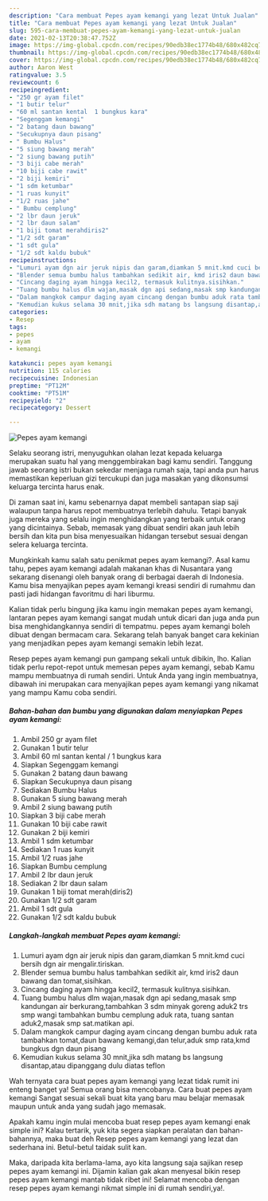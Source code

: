 ```yaml
---
description: "Cara membuat Pepes ayam kemangi yang lezat Untuk Jualan"
title: "Cara membuat Pepes ayam kemangi yang lezat Untuk Jualan"
slug: 595-cara-membuat-pepes-ayam-kemangi-yang-lezat-untuk-jualan
date: 2021-02-13T20:38:47.752Z
image: https://img-global.cpcdn.com/recipes/90edb38ec1774b48/680x482cq70/pepes-ayam-kemangi-foto-resep-utama.jpg
thumbnail: https://img-global.cpcdn.com/recipes/90edb38ec1774b48/680x482cq70/pepes-ayam-kemangi-foto-resep-utama.jpg
cover: https://img-global.cpcdn.com/recipes/90edb38ec1774b48/680x482cq70/pepes-ayam-kemangi-foto-resep-utama.jpg
author: Aaron West
ratingvalue: 3.5
reviewcount: 6
recipeingredient:
- "250 gr ayam filet"
- "1 butir telur"
- "60 ml santan kental  1 bungkus kara"
- "Segenggam kemangi"
- "2 batang daun bawang"
- "Secukupnya daun pisang"
- " Bumbu Halus"
- "5 siung bawang merah"
- "2 siung bawang putih"
- "3 biji cabe merah"
- "10 biji cabe rawit"
- "2 biji kemiri"
- "1 sdm ketumbar"
- "1 ruas kunyit"
- "1/2 ruas jahe"
- " Bumbu cemplung"
- "2 lbr daun jeruk"
- "2 lbr daun salam"
- "1 biji tomat merahdiris2"
- "1/2 sdt garam"
- "1 sdt gula"
- "1/2 sdt kaldu bubuk"
recipeinstructions:
- "Lumuri ayam dgn air jeruk nipis dan garam,diamkan 5 mnit.kmd cuci bersih dgn air mengalir.tiriskan."
- "Blender semua bumbu halus tambahkan sedikit air, kmd iris2 daun bawang dan tomat,sisihkan."
- "Cincang daging ayam hingga kecil2, termasuk kulitnya.sisihkan."
- "Tuang bumbu halus dlm wajan,masak dgn api sedang,masak smp kandungan air berkurang,tambahkan 3 sdm minyak goreng aduk2 trs smp wangi tambahkan bumbu cemplung aduk rata, tuang santan aduk2,masak smp sat.matikan api."
- "Dalam mangkok campur daging ayam cincang dengan bumbu aduk rata tambahkan tomat,daun bawang kemangi,dan telur,aduk smp rata,kmd bungkus dgn daun pisang"
- "Kemudian kukus selama 30 mnit,jika sdh matang bs langsung disantap,atau dipanggang dulu diatas teflon"
categories:
- Resep
tags:
- pepes
- ayam
- kemangi

katakunci: pepes ayam kemangi 
nutrition: 115 calories
recipecuisine: Indonesian
preptime: "PT12M"
cooktime: "PT51M"
recipeyield: "2"
recipecategory: Dessert

---
```



![Pepes ayam kemangi](https://img-global.cpcdn.com/recipes/90edb38ec1774b48/680x482cq70/pepes-ayam-kemangi-foto-resep-utama.jpg)

Selaku seorang istri, menyuguhkan olahan lezat kepada keluarga merupakan suatu hal yang menggembirakan bagi kamu sendiri. Tanggung jawab seorang istri bukan sekedar menjaga rumah saja, tapi anda pun harus memastikan keperluan gizi tercukupi dan juga masakan yang dikonsumsi keluarga tercinta harus enak.

Di zaman  saat ini, kamu sebenarnya dapat membeli santapan siap saji walaupun tanpa harus repot membuatnya terlebih dahulu. Tetapi banyak juga mereka yang selalu ingin menghidangkan yang terbaik untuk orang yang dicintainya. Sebab, memasak yang dibuat sendiri akan jauh lebih bersih dan kita pun bisa menyesuaikan hidangan tersebut sesuai dengan selera keluarga tercinta. 



Mungkinkah kamu salah satu penikmat pepes ayam kemangi?. Asal kamu tahu, pepes ayam kemangi adalah makanan khas di Nusantara yang sekarang disenangi oleh banyak orang di berbagai daerah di Indonesia. Kamu bisa menyajikan pepes ayam kemangi kreasi sendiri di rumahmu dan pasti jadi hidangan favoritmu di hari liburmu.

Kalian tidak perlu bingung jika kamu ingin memakan pepes ayam kemangi, lantaran pepes ayam kemangi sangat mudah untuk dicari dan juga anda pun bisa menghidangkannya sendiri di tempatmu. pepes ayam kemangi boleh dibuat dengan bermacam cara. Sekarang telah banyak banget cara kekinian yang menjadikan pepes ayam kemangi semakin lebih lezat.

Resep pepes ayam kemangi pun gampang sekali untuk dibikin, lho. Kalian tidak perlu repot-repot untuk memesan pepes ayam kemangi, sebab Kamu mampu membuatnya di rumah sendiri. Untuk Anda yang ingin membuatnya, dibawah ini merupakan cara menyajikan pepes ayam kemangi yang nikamat yang mampu Kamu coba sendiri.

<!--inarticleads1-->

##### Bahan-bahan dan bumbu yang digunakan dalam menyiapkan Pepes ayam kemangi:

1. Ambil 250 gr ayam filet
1. Gunakan 1 butir telur
1. Ambil 60 ml santan kental / 1 bungkus kara
1. Siapkan Segenggam kemangi
1. Gunakan 2 batang daun bawang
1. Siapkan Secukupnya daun pisang
1. Sediakan  Bumbu Halus
1. Gunakan 5 siung bawang merah
1. Ambil 2 siung bawang putih
1. Siapkan 3 biji cabe merah
1. Gunakan 10 biji cabe rawit
1. Gunakan 2 biji kemiri
1. Ambil 1 sdm ketumbar
1. Sediakan 1 ruas kunyit
1. Ambil 1/2 ruas jahe
1. Siapkan  Bumbu cemplung
1. Ambil 2 lbr daun jeruk
1. Sediakan 2 lbr daun salam
1. Gunakan 1 biji tomat merah(diris2)
1. Gunakan 1/2 sdt garam
1. Ambil 1 sdt gula
1. Gunakan 1/2 sdt kaldu bubuk




<!--inarticleads2-->

##### Langkah-langkah membuat Pepes ayam kemangi:

1. Lumuri ayam dgn air jeruk nipis dan garam,diamkan 5 mnit.kmd cuci bersih dgn air mengalir.tiriskan.
1. Blender semua bumbu halus tambahkan sedikit air, kmd iris2 daun bawang dan tomat,sisihkan.
1. Cincang daging ayam hingga kecil2, termasuk kulitnya.sisihkan.
1. Tuang bumbu halus dlm wajan,masak dgn api sedang,masak smp kandungan air berkurang,tambahkan 3 sdm minyak goreng aduk2 trs smp wangi tambahkan bumbu cemplung aduk rata, tuang santan aduk2,masak smp sat.matikan api.
1. Dalam mangkok campur daging ayam cincang dengan bumbu aduk rata tambahkan tomat,daun bawang kemangi,dan telur,aduk smp rata,kmd bungkus dgn daun pisang
1. Kemudian kukus selama 30 mnit,jika sdh matang bs langsung disantap,atau dipanggang dulu diatas teflon




Wah ternyata cara buat pepes ayam kemangi yang lezat tidak rumit ini enteng banget ya! Semua orang bisa mencobanya. Cara buat pepes ayam kemangi Sangat sesuai sekali buat kita yang baru mau belajar memasak maupun untuk anda yang sudah jago memasak.

Apakah kamu ingin mulai mencoba buat resep pepes ayam kemangi enak simple ini? Kalau tertarik, yuk kita segera siapkan peralatan dan bahan-bahannya, maka buat deh Resep pepes ayam kemangi yang lezat dan sederhana ini. Betul-betul taidak sulit kan. 

Maka, daripada kita berlama-lama, ayo kita langsung saja sajikan resep pepes ayam kemangi ini. Dijamin kalian gak akan menyesal bikin resep pepes ayam kemangi mantab tidak ribet ini! Selamat mencoba dengan resep pepes ayam kemangi nikmat simple ini di rumah sendiri,ya!.


